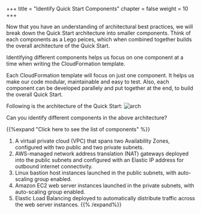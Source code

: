 +++
title = "Identify Quick Start Components"
chapter = false
weight = 10
+++

Now that you have an understanding of architectural best practices, we will break down the Quick Start architecture into smaller components. Think of each components as a Lego peices, which when combined together builds the overall architecture of the Quick Start.

Identifying different components helps us focus on one component at a time when writing the CloudFormation template. 

Each CloudFormation template will focus on just one component. It helps us make our code modular, maintainable and easy to test. 
Also, each component can be developed parallely and put together at the end, to build the overall Quick Start.

Following is the architecture of the Quick Start:
![arch](/images/architecture.png)

Can you identify different components in the above architecture?

{{%expand "Click here to see the list of components" %}}
1. A virtual private cloud (VPC) that spans two Availability Zones, configured with two public and two private subnets. 
2. AWS-managed network address translation (NAT) gateways deployed into the public subnets and configured with an Elastic IP address for outbound internet connectivity.
3. Linux bastion host instances launched in the public subnets, with auto-scaling group enabled.
4. Amazon EC2 web server instances launched in the private subnets, with auto-scaling group enabled.
5. Elastic Load Balancing deployed to automatically distribute traffic across the web server instances.
{{% /expand%}}
